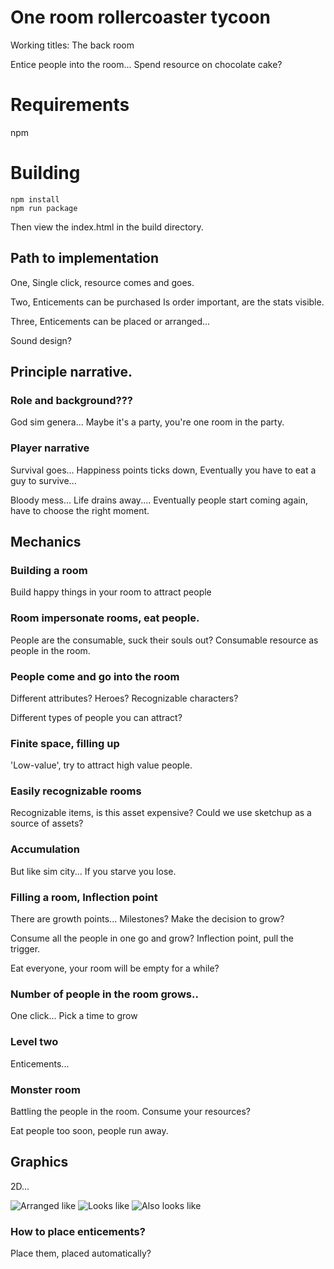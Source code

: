 
# One room rollercoaster tycoon
Working titles:
The back room

Entice people into the room...
Spend resource on chocolate cake?

# Requirements

npm

# Building

```
npm install
npm run package
```

Then view the index.html in the build directory.


## Path to implementation

One, Single click, resource comes and goes.

Two, Enticements can be purchased
Is order important, are the stats visible.

Three, Enticements can be placed or arranged...

Sound design? 

## Principle narrative.

### Role and background???
God sim genera...
Maybe it's a party, you're one room in the party.

### Player narrative
Survival goes...   Happiness points ticks down,
Eventually you have to eat a guy to survive...

Bloody mess... Life drains away....
Eventually people start coming again, have to choose the right moment.

## Mechanics
### Building a room
Build happy things in your room to attract people

### Room impersonate rooms, eat people.
People are the consumable, suck their souls out?
Consumable resource as people in the room.

### People come and go into the room
Different attributes?
Heroes?
Recognizable characters?

Different types of people you can attract?

### Finite space, filling up
'Low-value', try to attract high value people.

### Easily recognizable rooms
Recognizable items, is this asset expensive?
Could we use sketchup as a source of assets?

### Accumulation
But like sim city... If you starve you lose.

### Filling a room, Inflection point
There are growth points...
Milestones?
Make the decision to grow?

Consume all the people in one go and grow?
Inflection point, pull the trigger.

Eat everyone, your room will be empty for a while?

### Number of people in the room grows..
One click...
Pick a time to grow

### Level two
Enticements...

### Monster room
Battling the people in the room.
Consume your resources?

Eat people too soon, people run away.

## Graphics
2D... 

![Arranged like](http://www.hardcoregaming101.net/recettear/recettear-5.jpg)
![Looks like](https://thumbs.candybanana.com/kRTdVAhRimRGq9HgvDgNB4428Ko=/755x425/https://s.candybanana.com/images/92e0/super_meat_boy_the_game.jpg)
![Also looks like](http://assets.vg247.com/current//2015/11/the_binding_of_isaac.jpg)

### How to place enticements?
Place them, placed automatically?
